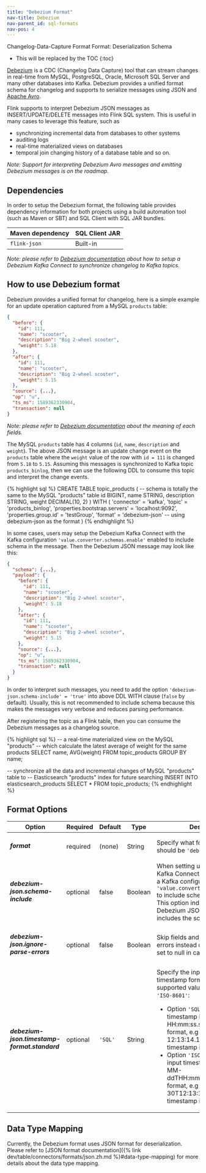 ```yaml
---
title: "Debezium Format"
nav-title: Debezium
nav-parent_id: sql-formats
nav-pos: 4
---
```

<!--
Licensed to the Apache Software Foundation (ASF) under one
or more contributor license agreements.  See the NOTICE file
distributed with this work for additional information
regarding copyright ownership.  The ASF licenses this file
to you under the Apache License, Version 2.0 (the
"License"); you may not use this file except in compliance
with the License.  You may obtain a copy of the License at

  http://www.apache.org/licenses/LICENSE-2.0

Unless required by applicable law or agreed to in writing,
software distributed under the License is distributed on an
"AS IS" BASIS, WITHOUT WARRANTIES OR CONDITIONS OF ANY
KIND, either express or implied.  See the License for the
specific language governing permissions and limitations
under the License.
-->

<span class="label label-info">Changelog-Data-Capture Format</span>
<span class="label label-info">Format: Deserialization Schema</span>

* This will be replaced by the TOC
{:toc}

[Debezium](https://debezium.io/) is a CDC (Changelog Data Capture) tool that can stream changes in real-time from MySQL, PostgreSQL, Oracle, Microsoft SQL Server and many other databases into Kafka. Debezium provides a unified format schema for changelog and supports to serialize messages using JSON and [Apache Avro](https://avro.apache.org/).

Flink supports to interpret Debezium JSON messages as INSERT/UPDATE/DELETE messages into Flink SQL system. This is useful in many cases to leverage this feature, such as
 - synchronizing incremental data from databases to other systems
 - auditing logs
 - real-time materialized views on databases
 - temporal join changing history of a database table and so on.

*Note: Support for interpreting Debezium Avro messages and emitting Debezium messages is on the roadmap.*

Dependencies
------------

In order to setup the Debezium format, the following table provides dependency information for both projects using a build automation tool (such as Maven or SBT) and SQL Client with SQL JAR bundles.

| Maven dependency   | SQL Client JAR         |
| :----------------- | :----------------------|
| `flink-json`       | Built-in               |

*Note: please refer to [Debezium documentation](https://debezium.io/documentation/reference/1.1/index.html) about how to setup a Debezium Kafka Connect to synchronize changelog to Kafka topics.*


How to use Debezium format
----------------

Debezium provides a unified format for changelog, here is a simple example for an update operation captured from a MySQL `products` table:

```json
{
  "before": {
    "id": 111,
    "name": "scooter",
    "description": "Big 2-wheel scooter",
    "weight": 5.18
  },
  "after": {
    "id": 111,
    "name": "scooter",
    "description": "Big 2-wheel scooter",
    "weight": 5.15
  },
  "source": {...},
  "op": "u",
  "ts_ms": 1589362330904,
  "transaction": null
}
```

*Note: please refer to [Debezium documentation](https://debezium.io/documentation/reference/1.1/connectors/mysql.html#mysql-connector-events_debezium) about the meaning of each fields.*

The MySQL `products` table has 4 columns (`id`, `name`, `description` and `weight`). The above JSON message is an update change event on the `products` table where the `weight` value of the row with `id = 111` is changed from `5.18` to `5.15`.
Assuming this messages is synchronized to Kafka topic `products_binlog`, then we can use the following DDL to consume this topic and interpret the change events.

<div class="codetabs" markdown="1">
<div data-lang="SQL" markdown="1">
{% highlight sql %}
CREATE TABLE topic_products (
  -- schema is totally the same to the MySQL "products" table
  id BIGINT,
  name STRING,
  description STRING,
  weight DECIMAL(10, 2)
) WITH (
 'connector' = 'kafka',
 'topic' = 'products_binlog',
 'properties.bootstrap.servers' = 'localhost:9092',
 'properties.group.id' = 'testGroup',
 'format' = 'debezium-json'  -- using debezium-json as the format
)
{% endhighlight %}
</div>
</div>

In some cases, users may setup the Debezium Kafka Connect with the Kafka configuration `'value.converter.schemas.enable'` enabled to include schema in the message. Then the Debezium JSON message may look like this:

```json
{
  "schema": {...},
  "payload": {
    "before": {
      "id": 111,
      "name": "scooter",
      "description": "Big 2-wheel scooter",
      "weight": 5.18
    },
    "after": {
      "id": 111,
      "name": "scooter",
      "description": "Big 2-wheel scooter",
      "weight": 5.15
    },
    "source": {...},
    "op": "u",
    "ts_ms": 1589362330904,
    "transaction": null
  }
}
```

In order to interpret such messages, you need to add the option `'debezium-json.schema-include' = 'true'` into above DDL WITH clause (`false` by default). Usually, this is not recommended to include schema because this makes the messages very verbose and reduces parsing performance.

After registering the topic as a Flink table, then you can consume the Debezium messages as a changelog source.

<div class="codetabs" markdown="1">
<div data-lang="SQL" markdown="1">
{% highlight sql %}
-- a real-time materialized view on the MySQL "products"
-- which calculate the latest average of weight for the same products
SELECT name, AVG(weight) FROM topic_products GROUP BY name;

-- synchronize all the data and incremental changes of MySQL "products" table to
-- Elasticsearch "products" index for future searching
INSERT INTO elasticsearch_products
SELECT * FROM topic_products;
{% endhighlight %}
</div>
</div>


Format Options
----------------

<table class="table table-bordered">
    <thead>
      <tr>
        <th class="text-left" style="width: 25%">Option</th>
        <th class="text-center" style="width: 8%">Required</th>
        <th class="text-center" style="width: 7%">Default</th>
        <th class="text-center" style="width: 10%">Type</th>
        <th class="text-center" style="width: 50%">Description</th>
      </tr>
    </thead>
    <tbody>
    <tr>
      <td><h5>format</h5></td>
      <td>required</td>
      <td style="word-wrap: break-word;">(none)</td>
      <td>String</td>
      <td>Specify what format to use, here should be <code>'debezium-json'</code>.</td>
    </tr>
    <tr>
      <td><h5>debezium-json.schema-include</h5></td>
      <td>optional</td>
      <td style="word-wrap: break-word;">false</td>
      <td>Boolean</td>
      <td>When setting up a Debezium Kafka Connect, users may enable a Kafka configuration <code>'value.converter.schemas.enable'</code> to include schema in the message.
          This option indicates whether the Debezium JSON message includes the schema or not. </td>
    </tr>
    <tr>
      <td><h5>debezium-json.ignore-parse-errors</h5></td>
      <td>optional</td>
      <td style="word-wrap: break-word;">false</td>
      <td>Boolean</td>
      <td>Skip fields and rows with parse errors instead of failing.
      Fields are set to null in case of errors.</td>
    </tr>
    <tr>
      <td><h5>debezium-json.timestamp-format.standard</h5></td>
      <td>optional</td>
      <td style="word-wrap: break-word;"><code>'SQL'</code></td>
      <td>String</td>
      <td>Specify the input and output timestamp format. Currently supported values are <code>'SQL'</code> and <code>'ISO-8601'</code>:
      <ul>
        <li>Option <code>'SQL'</code> will parse input timestamp in "yyyy-MM-dd HH:mm:ss.s{precision}" format, e.g '2020-12-30 12:13:14.123' and output timestamp in the same format.</li>
        <li>Option <code>'ISO-8601'</code>will parse input timestamp in "yyyy-MM-ddTHH:mm:ss.s{precision}" format, e.g '2020-12-30T12:13:14.123' and output timestamp in the same format.</li>
      </ul>
      </td>
    </tr>
    </tbody>
</table>

Data Type Mapping
----------------

Currently, the Debezium format uses JSON format for deserialization. Please refer to [JSON format documentation]({% link dev/table/connectors/formats/json.zh.md %}#data-type-mapping) for more details about the data type mapping.

